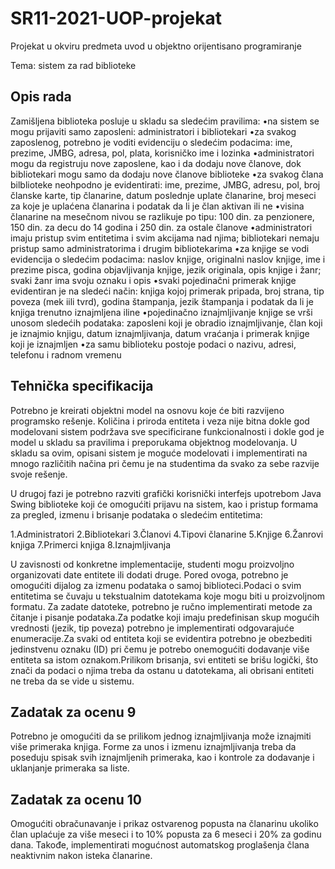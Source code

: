 # SR11-2021-UOP-projekat

Projekat u okviru predmeta uvod u objektno orijentisano programiranje

Tema: sistem za rad biblioteke

## Opis rada

Zamišljena biblioteka posluje u skladu sa sledećim pravilima:
•na sistem se mogu prijaviti samo zaposleni: administratori i bibliotekari
•za svakog zaposlenog, potrebno je voditi evidenciju o sledećim podacima: ime, prezime, JMBG, adresa, pol, plata, korisničko ime i lozinka
•administratori mogu da registruju nove zaposlene, kao i da dodaju nove članove, dok bibliotekari mogu samo da dodaju nove članove biblioteke
•za svakog člana bilblioteke neohpodno je evidentirati: ime, prezime, JMBG, adresu, pol, broj članske karte, tip članarine, datum poslednje uplate članarine, broj meseci za koje je uplaćena članarina i podatak da li je član aktivan ili ne
•visina članarine na mesečnom nivou se razlikuje po tipu: 100 din. za penzionere, 150 din. za decu do 14 godina i 250 din. za ostale članove
•administratori imaju pristup svim entitetima i svim akcijama nad njima; bibliotekari nemaju pristup samo administratorima i drugim bibliotekarima
•za knjige se vodi evidencija o sledećim podacima: naslov knjige, originalni naslov knjige, ime i prezime pisca, godina objavljivanja knjige, jezik originala, opis knjige i žanr; svaki žanr ima svoju oznaku i opis
•svaki pojedinačni primerak knjige evidentiran je na sledeći način: knjiga kojoj primerak pripada, broj strana, tip poveza (mek iili tvrd), godina štampanja, jezik štampanja i podatak da li je knjiga trenutno iznajmljena iline
•pojedinačno iznajmljivanje knjige se vrši unosom sledećih podataka: zaposleni koji je obradio iznajmljivanje, član koji je iznajmio knjigu, datum iznajmljivanja, datum vraćanja i primerak knjige koji je iznajmljen
•za samu biblioteku postoje podaci o nazivu, adresi, telefonu i radnom vremenu

## Tehnička specifikacija
Potrebno je kreirati objektni model na osnovu koje će biti razvijeno programsko rešenje. Količina i priroda entiteta i veza nije bitna dokle god modelovani sistem podržava sve specificirane funkcionalnosti i dokle god je model u skladu sa pravilima i preporukama objektnog modelovanja. U skladu sa ovim, opisani sistem je moguće modelovati i implementirati na mnogo različitih načina pri čemu je na studentima da svako za sebe razvije svoje rešenje.

U drugoj fazi je potrebno razviti grafički korisnički interfejs upotrebom Java Swing biblioteke koji će omogućiti prijavu na sistem, kao i pristup formama za pregled, izmenu i brisanje podataka o sledećim entitetima:

1.Administratori
2.Bibliotekari
3.Članovi
4.Tipovi članarine
5.Knjige
6.Žanrovi knjiga
7.Primerci knjiga
8.Iznajmljivanja

U zavisnosti od konkretne implementacije, studenti mogu proizvoljno organizovati date entitete ili dodati druge. Pored ovoga, potrebno je omogućiti dijalog za izmenu podataka o samoj biblioteci.Podaci o svim entitetima se čuvaju u tekstualnim datotekama koje mogu biti u proizvoljnom formatu. Za zadate datoteke, potrebno je ručno implementirati metode za čitanje i pisanje podataka.Za podatke koji imaju predefinisan skup mogućih vrednosti (jezik, tip poveza) potrebno je implementirati odgovarajuće enumeracije.Za svaki od entiteta koji se evidentira potrebno je obezbediti jedinstvenu oznaku (ID) pri čemu je potrebo onemogućiti dodavanje više entiteta sa istom oznakom.Prilikom brisanja, svi entiteti se brišu logički, što znači da podaci o njima treba da ostanu u datotekama, ali obrisani entiteti ne treba da se vide u sistemu.

## Zadatak za ocenu 9
Potrebno je omogućiti da se prilikom jednog iznajmljivanja može iznajmiti više primeraka knjiga. Forme za unos i izmenu iznajmljivanja treba da poseduju spisak svih iznajmljenih primeraka, kao i kontrole za dodavanje i uklanjanje primeraka sa liste.

## Zadatak za ocenu 10
Omogućiti obračunavanje i prikaz ostvarenog popusta na članarinu ukoliko član uplaćuje  za više meseci i to 10% popusta za 6 meseci i 20% za godinu dana. Takođe, implementirati mogućnost automatskog proglašenja člana neaktivnim nakon isteka  članarine. 
